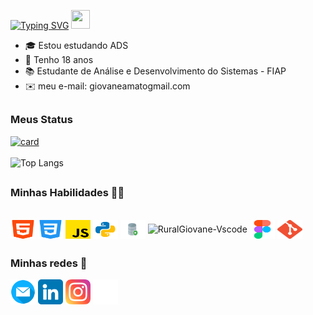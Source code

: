 [![Typing SVG](https://readme-typing-svg.demolab.com?font=Audiowide&size=30&duration=3000&pause=900&color=F70000&background=FF000000&center=true&vCenter=true&width=200&height=25&lines=Bem+vindo+)](https://git.io/typing-svg) <img src="https://raw.githubusercontent.com/MartinHeinz/MartinHeinz/master/wave.gif" width="30px" height="30px">


- 🎓 Estou estudando ADS
- :tada: Tenho 18 anos
- 📚 Estudante de Análise e Desenvolvimento do Sistemas - FIAP
- ✉️ meu e-mail: giovaneamatogmail.com

##
### Meus Status 

  [![card](https://github-readme-stats.vercel.app/api?username=ruralgiovane&theme=shadow_red&show_icons=true)](https://github.com/ruralgiovane/)
  <br>
  <br>
  ![Top Langs](https://github-readme-stats.vercel.app/api/top-langs/?username=ruralgiovane&anuraghazra&layout=compact&theme=shadow_red&hide_progress=true)


##
  
### Minhas Habilidades 🧑‍💻
<div style="display: inline"><br>
  <img align="center" alt="RuralGiovane-HTML" height="30" width="40" margin-top="10" src="tecnology-images/html.png">
  <img align="center" alt="RuralGiovane-CSS" height="30" width="40" margin-top="10" src="tecnology-images/css-3.png">
  <img align="center" alt="RuralGiovane-JS" height="30" width="40" margin-top="10" src="tecnology-images/js.png">
  <img align="center" alt="RuralGiovane-Python" height="30" width="40" margin-top="10" src="tecnology-images/python.png">
  <img align="center" alt="RuralGiovane-OracleSQLDevloper" height="30" width="40" margin-top="10" src="tecnology-images/sql-developer-icon.png" />
  <img align="center" alt="RuralGiovane-Vscode" height="30" width="40" margin-top="10" src="https://cdn.jsdelivr.net/gh/devicons/devicon/icons/vscode/vscode-original.svg" />
  <img align="center" alt="RuralGiovane-Figma" height="30" width="40" margin-top="10" src="tecnology-images/figma.png" />
  <img align="center" alt="RuralGiovane-Git" height="30" width="40" margin-top="10" src="tecnology-images/Git-Icon.png" />  

##

### Minhas redes 📱
  
<div> 
  <a href = "mailto:giovaneamato@gmail.com"><img src="social-media-images/email.png" height="40" width="40" margin-top="10" target="_blank"></a>
  <a href="https://www.linkedin.com/in/giovane-amato-276217306" target="_blank"><img src="social-media-images/linkedin.png" height="40" width="40" margin-top="10"></a>
  <a href="https://www.instagram.com/rural_giovane" target="_blank"><img src="social-media-images/instagram.png" height="40" width="40" margin-top="10"></a>
  <a href="https://github.com/RuralGiovane" target="_blank"> <img src="social-media-images/github.png" height="40" width="40" margin-top="10" margin-right="10"> </a>
</div>
